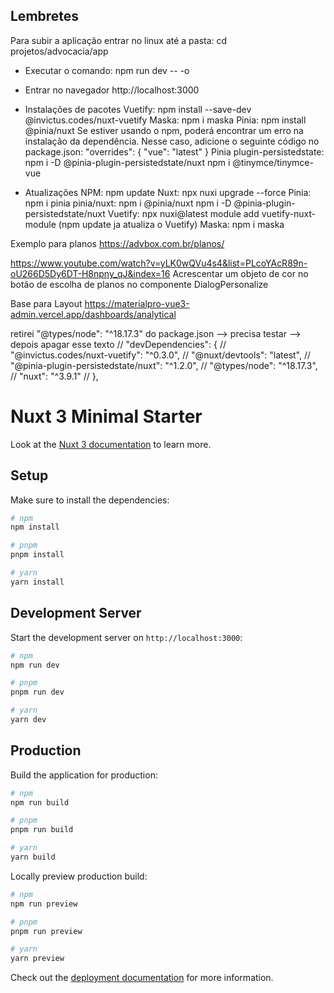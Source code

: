 ## Lembretes

Para subir a aplicação entrar no linux até a pasta:
cd projetos/advocacia/app

- Executar o comando:
npm run dev -- -o


- Entrar no navegador
http://localhost:3000

- Instalações de pacotes
Vuetify: npm install --save-dev @invictus.codes/nuxt-vuetify
Maska: npm i maska
Pinia: npm install @pinia/nuxt
    Se estiver usando o npm, poderá encontrar um erro na instalação da dependência. Nesse caso, adicione o seguinte código no package.json:
        "overrides": {
            "vue": "latest"
        }
Pinia plugin-persistedstate: npm i -D @pinia-plugin-persistedstate/nuxt
npm i @tinymce/tinymce-vue

- Atualizações 
NPM: npm update
Nuxt: npx nuxi upgrade --force
Pinia: npm i pinia
pinia/nuxt: npm i @pinia/nuxt
npm i -D @pinia-plugin-persistedstate/nuxt
Vuetify: npx nuxi@latest module add vuetify-nuxt-module (npm update ja atualiza o Vuetify)
Maska: npm i maska

Exemplo para planos
https://advbox.com.br/planos/

https://www.youtube.com/watch?v=yLK0wQVu4s4&list=PLcoYAcR89n-oU266D5Dy6DT-H8npny_qJ&index=16
Acrescentar um objeto de cor no botão de escolha de planos no componente DialogPersonalize


Base para Layout
https://materialpro-vue3-admin.vercel.app/dashboards/analytical

retirei "@types/node": "^18.17.3" do package.json --> precisa testar --> depois apagar esse texto
// "devDependencies": {
//     "@invictus.codes/nuxt-vuetify": "^0.3.0",
//     "@nuxt/devtools": "latest",
//     "@pinia-plugin-persistedstate/nuxt": "^1.2.0",
//     "@types/node": "^18.17.3",
//     "nuxt": "^3.9.1"
//   },


# Nuxt 3 Minimal Starter

Look at the [Nuxt 3 documentation](https://nuxt.com/docs/getting-started/introduction) to learn more.

## Setup

Make sure to install the dependencies:

```bash
# npm
npm install

# pnpm
pnpm install

# yarn
yarn install
```

## Development Server

Start the development server on `http://localhost:3000`:

```bash
# npm
npm run dev

# pnpm
pnpm run dev

# yarn
yarn dev
```

## Production

Build the application for production:

```bash
# npm
npm run build

# pnpm
pnpm run build

# yarn
yarn build
```

Locally preview production build:

```bash
# npm
npm run preview

# pnpm
pnpm run preview

# yarn
yarn preview
```

Check out the [deployment documentation](https://nuxt.com/docs/getting-started/deployment) for more information.
